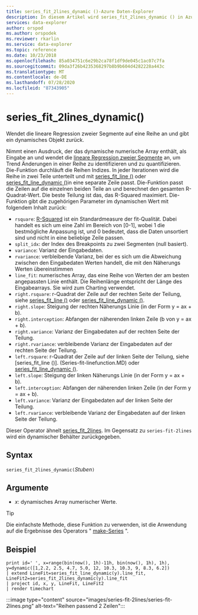 ```yaml
---
title: series_fit_2lines_dynamic ()-Azure Daten-Explorer
description: In diesem Artikel wird series_fit_2lines_dynamic () in Azure Daten-Explorer beschrieben.
services: data-explorer
author: orspod
ms.author: orspodek
ms.reviewer: rkarlin
ms.service: data-explorer
ms.topic: reference
ms.date: 10/23/2018
ms.openlocfilehash: 85a034751c6e29b2ca78f1df9de045c1ac07c7fa
ms.sourcegitcommit: 09da3f26b4235368297b8b9b604d4282228a443c
ms.translationtype: MT
ms.contentlocale: de-DE
ms.lasthandoff: 07/28/2020
ms.locfileid: "87343905"
---
```

# <a name="series_fit_2lines_dynamic"></a>series_fit_2lines_dynamic()

Wendet die lineare Regression zweier Segmente auf eine Reihe an und gibt ein dynamisches Objekt zurück.  

Nimmt einen Ausdruck, der das dynamische numerische Array enthält, als Eingabe an und wendet die [lineare Regression zweier Segmente](https://en.wikipedia.org/wiki/Segmented_regression) an, um Trend Änderungen in einer Reihe zu identifizieren und zu quantifizieren. Die-Funktion durchläuft die Reihen Indizes. In jeder Iterationen wird die Reihe in zwei Teile unterteilt und mit [series_fit_line ()](series-fit-linefunction.md) oder [series_fit_line_dynamic ()](series-fit-line-dynamicfunction.md)in eine separate Zeile passt. Die-Funktion passt die Zeilen auf die einzelnen beiden Teile an und berechnet den gesamten R-Quadrat-Wert. Die beste Teilung ist das, das R-Squared maximiert. Die-Funktion gibt die zugehörigen Parameter im dynamischen Wert mit folgendem Inhalt zurück:

* `rsquare`: [R-Squared](https://en.wikipedia.org/wiki/Coefficient_of_determination) ist ein Standardmeasure der fit-Qualität. Dabei handelt es sich um eine Zahl im Bereich von [0-1], wobei 1 die bestmögliche Anpassung ist, und 0 bedeutet, dass die Daten unsortiert sind und nicht in eine beliebige Zeile passen.
* `split_idx`: der Index des Breakpoints zu zwei Segmenten (null basiert).
* `variance`: Varianz der Eingabedaten.
* `rvariance`: verbleibende Varianz, bei der es sich um die Abweichung zwischen den Eingabedaten Werten handelt, die mit den Näherungs Werten übereinstimmen
* `line_fit`: numerisches Array, das eine Reihe von Werten der am besten angepassten Linie enthält. Die Reihenlänge entspricht der Länge des Eingabearrays. Sie wird zum Charting verwendet.
* `right.rsquare`: r-Quadrat der Zeile auf der rechten Seite der Teilung, siehe [series_fit_line ()](series-fit-linefunction.md) oder [series_fit_line_dynamic ()](series-fit-line-dynamicfunction.md).
* `right.slope`: Steigung der rechten Näherungs Linie (in der Form y = ax + b).
* `right.interception`: Abfangen der näherenden linken Zeile (b von y = ax + b).
* `right.variance`: Varianz der Eingabedaten auf der rechten Seite der Teilung.
* `right.rvariance`: verbleibende Varianz der Eingabedaten auf der rechten Seite der Teilung.
* `left.rsquare`: r-Quadrat der Zeile auf der linken Seite der Teilung, siehe [series_fit_line ()]. (Series-fit-linefunction.MD) oder [series_fit_line_dynamic ()](series-fit-line-dynamicfunction.md).
* `left.slope`: Steigung der linken Näherungs Linie (in der Form y = ax + b).
* `left.interception`: Abfangen der näherenden linken Zeile (in der Form y = ax + b).
* `left.variance`: Varianz der Eingabedaten auf der linken Seite der Teilung.
* `left.rvariance`: verbleibende Varianz der Eingabedaten auf der linken Seite der Teilung.

Dieser Operator ähnelt [series_fit_2lines](series-fit-2linesfunction.md). Im Gegensatz zu `series-fit-2lines` wird ein dynamischer Behälter zurückgegeben.

## <a name="syntax"></a>Syntax

`series_fit_2lines_dynamic(`*Stuben*`)`

## <a name="arguments"></a>Argumente

* *x*: dynamisches Array numerischer Werte.  

> [!TIP]
> Die einfachste Methode, diese Funktion zu verwenden, ist die Anwendung auf die Ergebnisse des Operators " [make-Series](make-seriesoperator.md) ".

## <a name="example"></a>Beispiel

<!-- csl: https://help.kusto.windows.net:443/Samples -->
```kusto
print id=' ', x=range(bin(now(), 1h)-11h, bin(now(), 1h), 1h), y=dynamic([1,2.2, 2.5, 4.7, 5.0, 12, 10.3, 10.3, 9, 8.3, 6.2])
| extend LineFit=series_fit_line_dynamic(y).line_fit, LineFit2=series_fit_2lines_dynamic(y).line_fit
| project id, x, y, LineFit, LineFit2
| render timechart
```

:::image type="content" source="images/series-fit-2lines/series-fit-2lines.png" alt-text="Reihen passend 2 Zeilen":::
